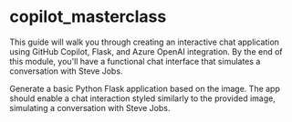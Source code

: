 # copilot_masterclass

This guide will walk you through creating an interactive chat application using GitHub Copilot, Flask, and Azure OpenAI integration. By the end of this module, you'll have a functional chat interface that simulates a conversation with Steve Jobs.



Generate a basic Python Flask application based on the image.
The app should enable a chat interaction styled similarly to the provided image, simulating a conversation with Steve Jobs.
